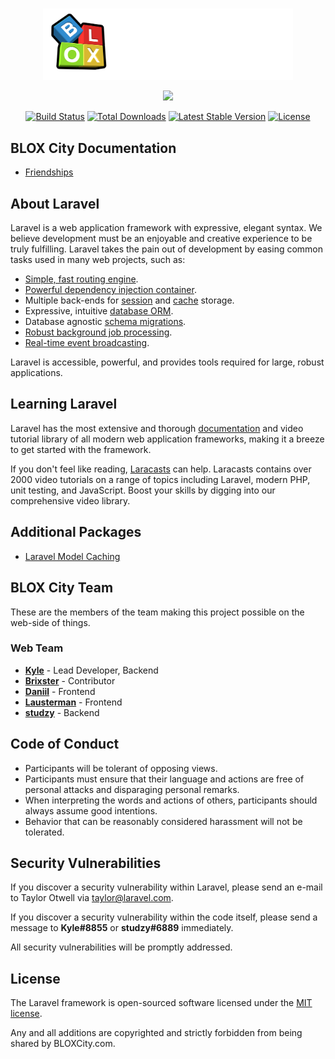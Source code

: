 <br>
<p align="center"><a href="https://www.bloxcity.com" target="_blank"><img src="public/img/branding/long_logo_text.png" width="400"></a></p>
<p align="center"><a href="https://laravel.com" target="_blank"><img src="https://raw.githubusercontent.com/laravel/art/master/logo-lockup/5%20SVG/2%20CMYK/1%20Full%20Color/laravel-logolockup-cmyk-red.svg" width="400"></a></p>
<p align="center">
<a href="https://travis-ci.org/laravel/framework"><img src="https://travis-ci.org/laravel/framework.svg" alt="Build Status"></a>
<a href="https://packagist.org/packages/laravel/framework"><img src="https://img.shields.io/packagist/dt/laravel/framework" alt="Total Downloads"></a>
<a href="https://packagist.org/packages/laravel/framework"><img src="https://img.shields.io/packagist/v/laravel/framework" alt="Latest Stable Version"></a>
<a href="https://packagist.org/packages/laravel/framework"><img src="https://img.shields.io/packagist/l/laravel/framework" alt="License"></a>
</p>

## BLOX City Documentation
- [Friendships](/documentation/friendships.md)

## About Laravel

Laravel is a web application framework with expressive, elegant syntax. We believe development must be an enjoyable and creative experience to be truly fulfilling. Laravel takes the pain out of development by easing common tasks used in many web projects, such as:

- [Simple, fast routing engine](https://laravel.com/docs/routing).
- [Powerful dependency injection container](https://laravel.com/docs/container).
- Multiple back-ends for [session](https://laravel.com/docs/session) and [cache](https://laravel.com/docs/cache) storage.
- Expressive, intuitive [database ORM](https://laravel.com/docs/eloquent).
- Database agnostic [schema migrations](https://laravel.com/docs/migrations).
- [Robust background job processing](https://laravel.com/docs/queues).
- [Real-time event broadcasting](https://laravel.com/docs/broadcasting).

Laravel is accessible, powerful, and provides tools required for large, robust applications.

## Learning Laravel

Laravel has the most extensive and thorough [documentation](https://laravel.com/docs) and video tutorial library of all modern web application frameworks, making it a breeze to get started with the framework.

If you don't feel like reading, [Laracasts](https://laracasts.com) can help. Laracasts contains over 2000 video tutorials on a range of topics including Laravel, modern PHP, unit testing, and JavaScript. Boost your skills by digging into our comprehensive video library.

## Additional Packages
- [Laravel Model Caching](https://github.com/GeneaLabs/laravel-model-caching/blob/master/README.md)

## BLOX City Team

These are the members of the team making this project possible on the web-side of things.

### Web Team

- **[Kyle](https://github.com/kavickers)** - Lead Developer, Backend
- **[Brixster](https://github.com/BrixsterPlanet)** - Contributor
- **[Daniil](https://github.com/daniiltrpv)** - Frontend
- **[Lausterman](https://github.com/Lausterman)** - Frontend
- **[studzy](https://github.com/warlord-hash)** - Backend

## Code of Conduct
- Participants will be tolerant of opposing views.
- Participants must ensure that their language and actions are free of personal attacks and disparaging personal remarks.
- When interpreting the words and actions of others, participants should always assume good intentions.
- Behavior that can be reasonably considered harassment will not be tolerated.

## Security Vulnerabilities
If you discover a security vulnerability within Laravel, please send an e-mail to Taylor Otwell via [taylor@laravel.com](mailto:taylor@laravel.com). 

If you discover a security vulnerability within the code itself, please send a message to **Kyle#8855** or **studzy#6889** immediately.

All security vulnerabilities will be promptly addressed.

## License

The Laravel framework is open-sourced software licensed under the [MIT license](https://opensource.org/licenses/MIT).

Any and all additions are copyrighted and strictly forbidden from being shared by BLOXCity.com.
